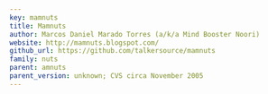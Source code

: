 ```yaml
---
key: mamnuts
title: Mamnuts
author: Marcos Daniel Marado Torres (a/k/a Mind Booster Noori)
website: http://mamnuts.blogspot.com/
github_url: https://github.com/talkersource/mamnuts
family: nuts
parent: amnuts
parent_version: unknown; CVS circa November 2005
---
```

